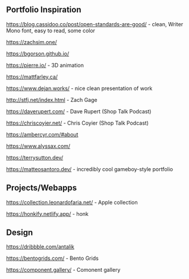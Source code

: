 ## Portfolio Inspiration

https://blog.cassidoo.co/post/open-standards-are-good/ - clean, Writer Mono font, easy to read, some color

https://zachsim.one/

https://bgorson.github.io/

https://pierre.io/ - 3D animation

https://mattfarley.ca/

https://www.dejan.works/ - nice clean presentation of work

http://stfj.net/index.html - Zach Gage 

https://daverupert.com/ - Dave Rupert (Shop Talk Podcast)

https://chriscoyier.net/ - Chris Coyier (Shop Talk Podcast)

https://ambercyr.com/#about

https://www.alyssax.com/

https://terrysutton.dev/

https://matteosantoro.dev/ - incredibly cool gameboy-style portfolio

## Projects/Webapps

https://collection.leonardofaria.net/ - Apple collection

https://honkify.netlify.app/ - honk

## Design

https://dribbble.com/antalik

https://bentogrids.com/ - Bento Grids

https://component.gallery/ - Comonent gallery